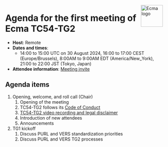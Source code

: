 <img src="https://tc54.org/images/ecma.svg" align="right" height="70" alt="Ecma logo" /> <!-- markdownlint-disable-line MD041 -->

# Agenda for the first meeting of Ecma TC54-TG2

- **Host**: Remote
- **Dates and times**:
    - 14:00 to 15:00 UTC on 30 August 2024, 16:00 to 17:00 CEST (Europe/Brussels), 8:00AM to 9:00AM EDT (America/New_York),  21:00 to 22:00 JST (Tokyo, Japan) 
- **Attendee information**: [Meeting invite]( https://calendar.google.com/calendar/event?action=TEMPLATE&tmeid=MWd2bzcydWloM2h1dWZsY[…]4f08c63792f2e654f2a7ebc%40group.calendar.google.com&scp=ALL)


## Agenda items

1. Opening, welcome, and roll call (Chair)
    1. Opening of the meeting
    1. TC54-TG2 follows its [Code of Conduct](../CODE_OF_CONDUCT.md)
    1. [TC54-TG2 video recording and legal disclaimer](../VIDEO_RECORDING_AND_LEGAL_DISCLAIMER.md)
    1. Introduction of new attendees
    1. Announcements
1. TG1 kickoff
    1. Discuss PURL and VERS standardization priorities
    2. Discuss PURL and VERS TG2 processes

